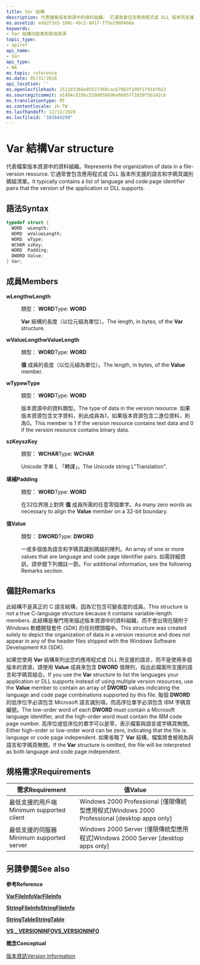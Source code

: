 ```yaml
---
title: Var 結構
description: 代表檔案版本資源中的資料組織。 它通常會包含應用程式或 DLL 版本所支援的語言和字碼頁識別碼組清單。
ms.assetid: edd2f2e5-100c-49c2-841f-f75e2909460a
keywords:
- Var 結構功能表和其他資源
topic_type:
- apiref
api_name:
- Var
api_type:
- NA
ms.topic: reference
ms.date: 05/31/2018
api_location: ''
ms.openlocfilehash: 151103366e85537368cacb7063f199f1f91bf023
ms.sourcegitcommit: a1494c819bc5200050696e66057f1020f5b142cb
ms.translationtype: MT
ms.contentlocale: zh-TW
ms.lasthandoff: 12/12/2020
ms.locfileid: "103844299"
---
```

# <a name="var-structure"></a><span data-ttu-id="4f31a-105">Var 結構</span><span class="sxs-lookup"><span data-stu-id="4f31a-105">Var structure</span></span>

<span data-ttu-id="4f31a-106">代表檔案版本資源中的資料組織。</span><span class="sxs-lookup"><span data-stu-id="4f31a-106">Represents the organization of data in a file-version resource.</span></span> <span data-ttu-id="4f31a-107">它通常會包含應用程式或 DLL 版本所支援的語言和字碼頁識別碼組清單。</span><span class="sxs-lookup"><span data-stu-id="4f31a-107">It typically contains a list of language and code page identifier pairs that the version of the application or DLL supports.</span></span>

## <a name="syntax"></a><span data-ttu-id="4f31a-108">語法</span><span class="sxs-lookup"><span data-stu-id="4f31a-108">Syntax</span></span>


```C++
typedef struct {
  WORD  wLength;
  WORD  wValueLength;
  WORD  wType;
  WCHAR szKey;
  WORD  Padding;
  DWORD Value;
} Var;
```



## <a name="members"></a><span data-ttu-id="4f31a-109">成員</span><span class="sxs-lookup"><span data-stu-id="4f31a-109">Members</span></span>

<dl> <dt>

<span data-ttu-id="4f31a-110">**wLength**</span><span class="sxs-lookup"><span data-stu-id="4f31a-110">**wLength**</span></span>
</dt> <dd>

<span data-ttu-id="4f31a-111">類型： **WORD**</span><span class="sxs-lookup"><span data-stu-id="4f31a-111">Type: **WORD**</span></span>

</dd> <dd>

<span data-ttu-id="4f31a-112">**Var** 結構的長度（以位元組為單位）。</span><span class="sxs-lookup"><span data-stu-id="4f31a-112">The length, in bytes, of the **Var** structure.</span></span>

</dd> <dt>

<span data-ttu-id="4f31a-113">**wValueLength**</span><span class="sxs-lookup"><span data-stu-id="4f31a-113">**wValueLength**</span></span>
</dt> <dd>

<span data-ttu-id="4f31a-114">類型： **WORD**</span><span class="sxs-lookup"><span data-stu-id="4f31a-114">Type: **WORD**</span></span>

</dd> <dd>

<span data-ttu-id="4f31a-115">**值** 成員的長度（以位元組為單位）。</span><span class="sxs-lookup"><span data-stu-id="4f31a-115">The length, in bytes, of the **Value** member.</span></span>

</dd> <dt>

<span data-ttu-id="4f31a-116">**wType**</span><span class="sxs-lookup"><span data-stu-id="4f31a-116">**wType**</span></span>
</dt> <dd>

<span data-ttu-id="4f31a-117">類型： **WORD**</span><span class="sxs-lookup"><span data-stu-id="4f31a-117">Type: **WORD**</span></span>

</dd> <dd>

<span data-ttu-id="4f31a-118">版本資源中的資料類型。</span><span class="sxs-lookup"><span data-stu-id="4f31a-118">The type of data in the version resource.</span></span> <span data-ttu-id="4f31a-119">如果版本資源包含文字資料，則此成員為1，如果版本資源包含二進位資料，則為0。</span><span class="sxs-lookup"><span data-stu-id="4f31a-119">This member is 1 if the version resource contains text data and 0 if the version resource contains binary data.</span></span>

</dd> <dt>

<span data-ttu-id="4f31a-120">**szKey**</span><span class="sxs-lookup"><span data-stu-id="4f31a-120">**szKey**</span></span>
</dt> <dd>

<span data-ttu-id="4f31a-121">類型： **WCHAR**</span><span class="sxs-lookup"><span data-stu-id="4f31a-121">Type: **WCHAR**</span></span>

</dd> <dd>

<span data-ttu-id="4f31a-122">Unicode 字串 L 「轉譯」。</span><span class="sxs-lookup"><span data-stu-id="4f31a-122">The Unicode string L"Translation".</span></span>

</dd> <dt>

<span data-ttu-id="4f31a-123">**填補**</span><span class="sxs-lookup"><span data-stu-id="4f31a-123">**Padding**</span></span>
</dt> <dd>

<span data-ttu-id="4f31a-124">類型： **WORD**</span><span class="sxs-lookup"><span data-stu-id="4f31a-124">Type: **WORD**</span></span>

</dd> <dd>

<span data-ttu-id="4f31a-125">在32位界限上對齊 **值** 成員所需的任意零個單字。</span><span class="sxs-lookup"><span data-stu-id="4f31a-125">As many zero words as necessary to align the **Value** member on a 32-bit boundary.</span></span>

</dd> <dt>

<span data-ttu-id="4f31a-126">**值**</span><span class="sxs-lookup"><span data-stu-id="4f31a-126">**Value**</span></span>
</dt> <dd>

<span data-ttu-id="4f31a-127">類型： **DWORD**</span><span class="sxs-lookup"><span data-stu-id="4f31a-127">Type: **DWORD**</span></span>

</dd> <dd>

<span data-ttu-id="4f31a-128">一或多個值為語言和字碼頁識別碼組的陣列。</span><span class="sxs-lookup"><span data-stu-id="4f31a-128">An array of one or more values that are language and code page identifier pairs.</span></span> <span data-ttu-id="4f31a-129">如需詳細資訊，請參閱下列備註一節。</span><span class="sxs-lookup"><span data-stu-id="4f31a-129">For additional information, see the following Remarks section.</span></span>

</dd> </dl>

## <a name="remarks"></a><span data-ttu-id="4f31a-130">備註</span><span class="sxs-lookup"><span data-stu-id="4f31a-130">Remarks</span></span>

<span data-ttu-id="4f31a-131">此結構不是真正的 C 語言結構，因為它包含可變長度的成員。</span><span class="sxs-lookup"><span data-stu-id="4f31a-131">This structure is not a true C-language structure because it contains variable-length members.</span></span> <span data-ttu-id="4f31a-132">此結構是專門用來描述版本資源中的資料組織，而不會出現在隨附于 Windows 軟體開發套件 (SDK) 的任何標頭檔中。</span><span class="sxs-lookup"><span data-stu-id="4f31a-132">This structure was created solely to depict the organization of data in a version resource and does not appear in any of the header files shipped with the Windows Software Development Kit (SDK).</span></span>

<span data-ttu-id="4f31a-133">如果您使用 **Var** 結構來列出您的應用程式或 DLL 所支援的語言，而不是使用多個版本的資源，請使用 **Value** 成員來包含 **DWORD** 值陣列，指出此檔案所支援的語言和字碼頁組合。</span><span class="sxs-lookup"><span data-stu-id="4f31a-133">If you use the **Var** structure to list the languages your application or DLL supports instead of using multiple version resources, use the **Value** member to contain an array of **DWORD** values indicating the language and code page combinations supported by this file.</span></span> <span data-ttu-id="4f31a-134">每個 **DWORD** 的低序位字必須包含 Microsoft 語言識別項，而高序位單字必須包含 IBM 字碼頁編號。</span><span class="sxs-lookup"><span data-stu-id="4f31a-134">The low-order word of each **DWORD** must contain a Microsoft language identifier, and the high-order word must contain the IBM code page number.</span></span> <span data-ttu-id="4f31a-135">高序位或低序位的單字可以是零，表示檔案與語言或字碼頁無關。</span><span class="sxs-lookup"><span data-stu-id="4f31a-135">Either high-order or low-order word can be zero, indicating that the file is language or code page independent.</span></span> <span data-ttu-id="4f31a-136">如果省略了 **Var** 結構，檔案將會被視為與語言和字碼頁無關。</span><span class="sxs-lookup"><span data-stu-id="4f31a-136">If the **Var** structure is omitted, the file will be interpreted as both language and code page independent.</span></span>

## <a name="requirements"></a><span data-ttu-id="4f31a-137">規格需求</span><span class="sxs-lookup"><span data-stu-id="4f31a-137">Requirements</span></span>



| <span data-ttu-id="4f31a-138">需求</span><span class="sxs-lookup"><span data-stu-id="4f31a-138">Requirement</span></span> | <span data-ttu-id="4f31a-139">值</span><span class="sxs-lookup"><span data-stu-id="4f31a-139">Value</span></span> |
|-------------------------------------|------------------------------------------------------------|
| <span data-ttu-id="4f31a-140">最低支援的用戶端</span><span class="sxs-lookup"><span data-stu-id="4f31a-140">Minimum supported client</span></span><br/> | <span data-ttu-id="4f31a-141">Windows 2000 Professional \[僅限傳統型應用程式\]</span><span class="sxs-lookup"><span data-stu-id="4f31a-141">Windows 2000 Professional \[desktop apps only\]</span></span><br/> |
| <span data-ttu-id="4f31a-142">最低支援的伺服器</span><span class="sxs-lookup"><span data-stu-id="4f31a-142">Minimum supported server</span></span><br/> | <span data-ttu-id="4f31a-143">Windows 2000 Server \[僅限傳統型應用程式\]</span><span class="sxs-lookup"><span data-stu-id="4f31a-143">Windows 2000 Server \[desktop apps only\]</span></span><br/>       |



## <a name="see-also"></a><span data-ttu-id="4f31a-144">另請參閱</span><span class="sxs-lookup"><span data-stu-id="4f31a-144">See also</span></span>

<dl> <dt>

<span data-ttu-id="4f31a-145">**參考**</span><span class="sxs-lookup"><span data-stu-id="4f31a-145">**Reference**</span></span>
</dt> <dt>

[<span data-ttu-id="4f31a-146">**VarFileInfo**</span><span class="sxs-lookup"><span data-stu-id="4f31a-146">**VarFileInfo**</span></span>](varfileinfo.md)
</dt> <dt>

[<span data-ttu-id="4f31a-147">**StringFileInfo**</span><span class="sxs-lookup"><span data-stu-id="4f31a-147">**StringFileInfo**</span></span>](stringfileinfo.md)
</dt> <dt>

[<span data-ttu-id="4f31a-148">**StringTable**</span><span class="sxs-lookup"><span data-stu-id="4f31a-148">**StringTable**</span></span>](stringtable.md)
</dt> <dt>

[<span data-ttu-id="4f31a-149">**VS \_ VERSIONINFO**</span><span class="sxs-lookup"><span data-stu-id="4f31a-149">**VS\_VERSIONINFO**</span></span>](vs-versioninfo.md)
</dt> <dt>

<span data-ttu-id="4f31a-150">**概念**</span><span class="sxs-lookup"><span data-stu-id="4f31a-150">**Conceptual**</span></span>
</dt> <dt>

[<span data-ttu-id="4f31a-151">版本資訊</span><span class="sxs-lookup"><span data-stu-id="4f31a-151">Version Information</span></span>](version-information.md)
</dt> </dl>

 

 





